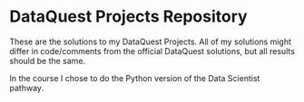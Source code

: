 # DataQuest Projects Repository

These are the solutions to my DataQuest Projects. 
All of my solutions might differ in code/comments from the official DataQuest solutions, but all results should be the same. 

In the course I chose to do the Python version of the Data Scientist pathway.
